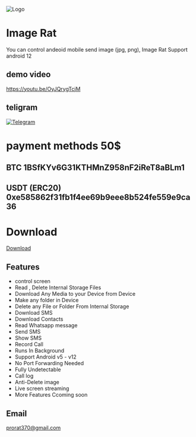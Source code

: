 
![Logo](https://zennashop.com/wp-content/uploads/2022/11/logo.jpg)


# Image Rat

You can control andeoid mobile send image (jpg, png), 
Image Rat Support android 12
## demo video
https://youtu.be/OyJQrygTcjM
## teligram
[![Telegram](https://img.shields.io/badge/Telegram-2CA5E0?style=for-the-badge&logo=telegram&logoColor=white)](https://t.me/prorat37)
# payment methods 50$
## BTC 1BSfKYv6G31KTHMnZ958nF2iReT8aBLm1
## USDT (ERC20)  0xe585862f31fb1f4ee69b9eee8b524fe559e9ca36
# Download
<a href="https://zennashop.com/product/image-rat/" target="_blank">Download</a>
## Features

- control screen 
- Read , Delete Internal Storage Files
- Download Any Media to your Device from Device
- Make any folder in Device
- Delete any File or Folder From Internal Storage
- Download SMS
- Download Contacts
- Read Whatsapp message
- Send SMS
- Show SMS
- Record Call
- Runs In Background
- Support Android v5 - v12
- No Port Forwarding Needed
- Fully Undetectable
- Call log
- Anti-Delete image
- Live screen streaming
- More Features Ccoming soon


## Email
  prorat370@gmail.com
